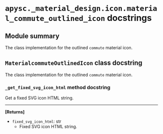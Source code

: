 # `apysc._material_design.icon.material_commute_outlined_icon` docstrings

## Module summary

The class implementation for the outlined `commute` material icon.

## `MaterialcommuteOutlinedIcon` class docstring

The class implementation for the outlined `commute` material icon.

### `_get_fixed_svg_icon_html` method docstring

Get a fixed SVG icon HTML string.<hr>

**[Returns]**

- `fixed_svg_icon_html`: str
  - Fixed SVG icon HTML string.
